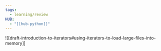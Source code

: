 ```yaml
---
tags:
  - learning/review
HUB:
  - "[[hub-python]]"
---
```

![[draft-introduction-to-iterators#using-iterators-to-load-large-files-into-memory]]

